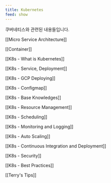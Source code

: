 ```yaml
---
title: Kubernetes
feed: show
---
```


쿠버네티스와 관련된 내용들입니다.

[[Micro Service Architecture]]

[[Container]]

[[K8s - What is Kubernetes]]

[[K8s - Service, Deployment]]

[[K8s - GCP Deploying]]

[[K8s - Configmap]]

[[K8s - Base Knowledges]]

[[K8s - Resource Management]]

[[K8s - Scheduling]]

[[K8s - Monitoring and Logging]]

[[K8s - Auto Scaling]]

[[K8s - Continuous Integration and Deployment]]

[[K8s - Security]]

[[K8s - Best Practices]]

[[Terry's Tips]]